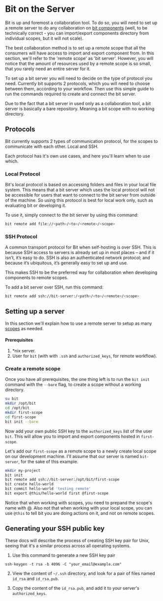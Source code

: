 # Bit on the Server

Bit is up and foremost a collaboration tool. To do so, you will need to set up a remote server to do any collaboration on [bit components](bit-component.md) (well, to be technically correct - you can import/export components directory from individual scopes, but it will not scale).

The best collaboration method is to set up a remote scope that all the consumers will have access to import and export component from. In this section, we'll refer to the 'remote scope' as 'bit server'. However, you will notice that the amount of resources used by a remote scope is so small, that you rarely need an entire server for it.

To set up a bit server you will need to decide on the type of protocol you need. Currently bit supports 2 protocols, which you will need to choose between them, according to your workflow. Then use this simple guide to run the commands required to create and connect the bit server.

Due to the fact that a bit server in used only as a collaboration tool, a bit server is basically a bare repository. Meaning a bit scope with no working directory.

## Protocols

Bit currently supports 2 types of communication protocol, for the scopes to communicate with each other. Local and SSH.

Each protocol has it's own use cases, and here you'll learn when to use which. 

### Local Protocol

Bit's local protocol is based on accessing folders and files in your local file system. This means that a bit server which uses the local protocol will not be accessible for users that want to connect to the bit server from outside of the machine. So using this protocol is best for local work only, such as evaluating bit or developing it.

To use it, simply connect to the bit server by using this command:

```sh
bit remote add file://<path>/<to>/<remote>/<scope>
```

### SSH Protocol

A common transport protocol for Bit when self-hosting is over SSH. This is because SSH access to servers is already set up in most places – and if it isn’t, it’s easy to do. SSH is also an authenticated network protocol; and because it’s ubiquitous, it’s generally easy to set up and use.

This makes SSH to be the preferred way for collaboration when developing components to remote scopes.

To add a bit server over SSH, run this command:

```sh
bit remote add ssh://bit-server:/<path>/<to>/<remote>/<scope>
```

## Setting up a server

In this section we'll explain how to use a remote server to setup as many [scopes](bit-scope.md) as needed.

#### Prerequisites

1. *nix server.
2. User for `bit` (with with `.ssh` and `authorized_keys`, for remote workflow).

### Create a remote scope

Once you have all prerequisites, the one thing left is to run the `bit init` command with the `--bare` flag, to create a scope without a working directory.

```sh
su bit
mkdir /opt/bit
cd /opt/bit
mkdir first-scope
cd first-scope
bit init --bare
```

Now add your own public SSH key to the `authorized_keys` list of the user `bit`. This will allow you to import and export components hosted in `first-scope`.

Let's add our `first-scope` as a remote scope to a newly create local scope on our development machine. I'll assume that our server is named `bit-server`, for the sake of this example.

```sh
mkdir my-project
bit init
bit remote add ssh://bit-server:/opt/bit/first-scope
bit create hello-world
bit commit hello-world 'testing remote'
bit export @this/hello-world first @first-scope
```

Notice that when working with scopes, you need to prepand the scope's name with @. Also not that when working with your local scope, you can use `@this` to tell bit you are doing actions on it, and not on remote scopes.

## Generating your SSH public key

These docs will describe the process of creating SSH key pair for Unix, seeing that it's a similar process across all operating systems.

1. Use this command to generate a new SSH key pair

  `ssh-keygen -t rsa -b 4096 -C "your_email@example.com"`

2. View the content of `~/.ssh` directory, and look for a pair of files named `id_rsa` and `id_rsa.pub`.

3. Copy the content of the `id_rsa.pub`, and add it to your server's `authorized_keys`.
